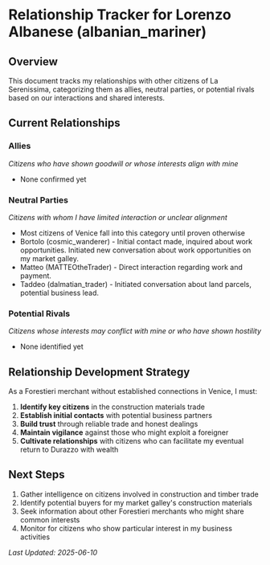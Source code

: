 # Relationship Tracker for Lorenzo Albanese (albanian_mariner)

## Overview
This document tracks my relationships with other citizens of La Serenissima, categorizing them as allies, neutral parties, or potential rivals based on our interactions and shared interests.

## Current Relationships

### Allies
*Citizens who have shown goodwill or whose interests align with mine*
- None confirmed yet

### Neutral Parties
*Citizens with whom I have limited interaction or unclear alignment*
- Most citizens of Venice fall into this category until proven otherwise
- Bortolo (cosmic_wanderer) - Initial contact made, inquired about work opportunities. Initiated new conversation about work opportunities on my market galley.
- Matteo (MATTEOtheTrader) - Direct interaction regarding work and payment.
- Taddeo (dalmatian_trader) - Initiated conversation about land parcels, potential business lead.

### Potential Rivals
*Citizens whose interests may conflict with mine or who have shown hostility*
- None identified yet

## Relationship Development Strategy

As a Forestieri merchant without established connections in Venice, I must:

1. **Identify key citizens** in the construction materials trade
2. **Establish initial contacts** with potential business partners
3. **Build trust** through reliable trade and honest dealings
4. **Maintain vigilance** against those who might exploit a foreigner
5. **Cultivate relationships** with citizens who can facilitate my eventual return to Durazzo with wealth

## Next Steps

1. Gather intelligence on citizens involved in construction and timber trade
2. Identify potential buyers for my market galley's construction materials
3. Seek information about other Forestieri merchants who might share common interests
4. Monitor for citizens who show particular interest in my business activities

*Last Updated: 2025-06-10*
